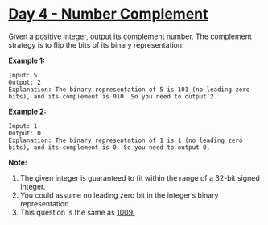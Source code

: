 # [Day 4 - Number Complement](https://leetcode.com/explore/featured/card/may-leetcoding-challenge/534/week-1-may-1st-may-7th/3319/)

Given a positive integer, output its complement number. The complement strategy is to flip the bits of its binary representation.

**Example 1:**

```
Input: 5
Output: 2
Explanation: The binary representation of 5 is 101 (no leading zero bits), and its complement is 010. So you need to output 2.
```

**Example 2:**

```
Input: 1
Output: 0
Explanation: The binary representation of 1 is 1 (no leading zero bits), and its complement is 0. So you need to output 0.
```

**Note:**

1. The given integer is guaranteed to fit within the range of a 32-bit signed integer.
2. You could assume no leading zero bit in the integer’s binary representation.
3. This question is the same as [1009:](https://leetcode.com/problems/complement-of-base-10-integer/)
